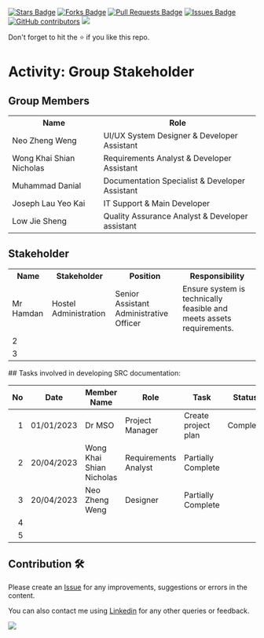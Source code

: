 
<a href="https://github.com/drshahizan/software-engineering/stargazers"><img src="https://img.shields.io/github/stars/drshahizan/software-engineering" alt="Stars Badge"/></a>
<a href="https://github.com/drshahizan/software-engineering/network/members"><img src="https://img.shields.io/github/forks/drshahizan/software-engineering" alt="Forks Badge"/></a>
<a href="https://github.com/drshahizan/software-engineering/pulls"><img src="https://img.shields.io/github/issues-pr/drshahizan/software-engineering" alt="Pull Requests Badge"/></a>
<a href="https://github.com/drshahizan/software-engineering/issues"><img src="https://img.shields.io/github/issues/drshahizan/software-engineering" alt="Issues Badge"/></a>
<a href="https://github.com/drshahizan/software-engineering/graphs/contributors"><img alt="GitHub contributors" src="https://img.shields.io/github/contributors/drshahizan/software-engineering?color=2b9348"></a>
![](https://visitor-badge.glitch.me/badge?page_id=drshahizan/software-engineering)

Don't forget to hit the :star: if you like this repo.

# Activity: Group Stakeholder

## Group Members
<table>
  <tr>
    <th>Name</th>
    <th>Role</th>
  </tr>
  <tr>
    <td>Neo Zheng Weng</td>
    <td>UI/UX System Designer & Developer Assistant</td>
  </tr>
  <tr>
    <td>Wong Khai Shian Nicholas</td>
    <td>Requirements Analyst & Developer Assistant</td>
  </tr>
    <tr>
    <td>Muhammad Danial</td>
    <td>Documentation Specialist & Developer Assistant</td>
  </tr>
    <tr>
    <td>Joseph Lau Yeo Kai</td>
    <td>IT Support & Main Developer</td>
  </tr>
  <tr>
  <td>Low Jie Sheng</td>
  <td>Quality Assurance Analyst & Developer assistant</td>
  </tr>
</table>

## Stakeholder
<table>
  <tr>
    <th>Name</th>
    <th>Stakeholder</th>
    <th>Position</th>
    <th>Responsibility</th>
  </tr>
  <tr>
    <td>Mr Hamdan</td>
    <td>Hostel Administration</td>
    <td>Senior Assistant Administrative Officer</td>
    <td>Ensure system is technically feasible and meets assets requirements.</td>
  </tr>
    <tr>
    <td>2</td>
    <td></td>
    <td></td>
    <td></td>
  </tr>
    <tr>
    <td>3</td>
    <td></td>
    <td></td>
    <td></td>
  </tr>
</table>
## Tasks involved in developing SRC documentation:

| No | Date | Member Name | Role	| Task	| Status	| 
| -----:| ----- | ------ | ------ | ------ | ------ |
| 1 | 01/01/2023 | Dr MSO | Project Manager | Create project plan | Complete |
| 2 | 20/04/2023 | Wong Khai Shian Nicholas | Requirements Analyst | Partially Complete | 
| 3 | 20/04/2023 | Neo Zheng Weng | Designer | Partially Complete |
| 4| | | | | 
| 5| | | | | 


## Contribution 🛠️
Please create an [Issue](https://github.com/drshahizan/software-engineering/issues) for any improvements, suggestions or errors in the content.

You can also contact me using [Linkedin](https://www.linkedin.com/in/drshahizan/) for any other queries or feedback.

![](https://visitor-badge.glitch.me/badge?page_id=drshahizan)


